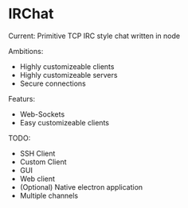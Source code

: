 # IRChat
Current:
Primitive TCP IRC style chat written in node

Ambitions:
- Highly customizeable clients
- Highly customizeable servers
- Secure connections

Featurs:
- Web-Sockets
- Easy customizeable clients

TODO:
- SSH Client
- Custom Client
- GUI
- Web client
- (Optional) Native electron application
- Multiple channels
